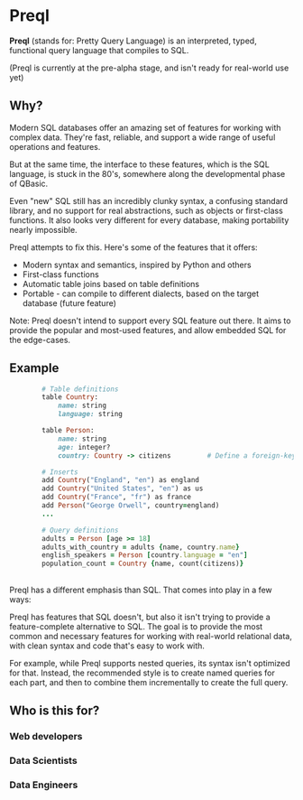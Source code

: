 # Preql

**Preql** (stands for: Pretty Query Language) is an interpreted, typed, functional query language that compiles to SQL.

(Preql is currently at the pre-alpha stage, and isn't ready for real-world use yet)

## Why?

Modern SQL databases offer an amazing set of features for working with complex data. They're fast, reliable, and support a wide range of useful operations and features.

But at the same time, the interface to these features, which is the SQL language, is stuck in the 80's, somewhere along the developmental phase of QBasic.

Even "new" SQL still has an incredibly clunky syntax, a confusing standard library, and no support for real abstractions, such as objects or first-class functions. It also looks very different for every database, making portability nearly impossible.

Preql attempts to fix this. Here's some of the features that it offers:
- Modern syntax and semantics, inspired by Python and others
- First-class functions
- Automatic table joins based on table definitions
- Portable - can compile to different dialects, based on the target database (future feature)

Note: Preql doesn't intend to support every SQL feature out there. It aims to provide the popular and most-used features, and allow embedded SQL for the edge-cases.

## Example

```ruby
        # Table definitions
        table Country:
            name: string
            language: string

        table Person:
            name: string
            age: integer?
            country: Country -> citizens         # Define a foreign-key with backref

        # Inserts
        add Country("England", "en") as england
        add Country("United States", "en") as us
        add Country("France", "fr") as france
        add Person("George Orwell", country=england)
        ...

        # Query definitions
        adults = Person [age >= 18]
        adults_with_country = adults {name, country.name}
        english_speakers = Person [country.language = "en"]
        population_count = Country {name, count(citizens)}
```



##

Preql has a different emphasis than SQL. That comes into play in a few ways:

Preql has features that SQL doesn't, but also it isn't trying to provide a feature-complete alternative to SQL. The goal is to provide the most common and necessary features for working with real-world relational data, with clean syntax and code that's easy to work with.

For example, while Preql supports nested queries, its syntax isn't optimized for that. Instead, the recommended style is to create named queries for each part, and then to combine them incrementally to create the full query.


## Who is this for?

### Web developers

### Data Scientists

### Data Engineers